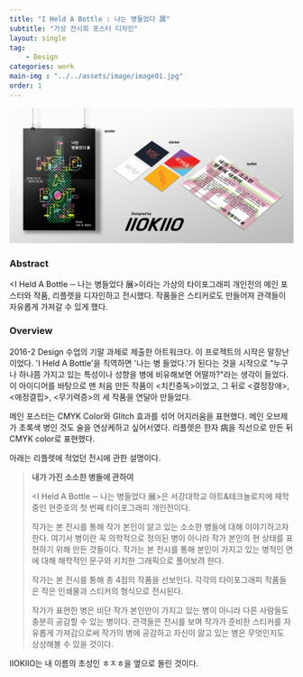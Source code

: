 ```yaml
---
title: "I Held A Bottle : 나는 병들었다 展"
subtitle: "가상 전시회 포스터 디자인"
layout: single
tag: 
    - Design
categories: work
main-img : "../../assets/image/image01.jpg"
order: 1
---
```


![image](../../assets/image/image01.jpg)

### Abstract
<I Held A Bottle ─ 나는 병들었다 展>이라는 가상의 타이포그래피 개인전의 메인 포스터와 작품, 리플렛을 디자인하고 전시했다. 작품들은 스티커로도 만들어져 관객들이 자유롭게 가져갈 수 있게 했다.


### Overview
2016-2 Design 수업의 기말 과제로 제출한 아트워크다. 이 프로젝트의 시작은 말장난이었다. 'I Held A Bottle'을 직역하면 '나는 병 들었다.'가 된다는 것을 시작으로 "누구나 하나쯤 가지고 있는 특성이나 성향을 병에 비유해보면 어떨까?"라는 생각이 들었다. 이 아이디어를 바탕으로 맨 처음 만든 작품이 <치킨중독>이었고, 그 뒤로 <결정장애>, <애정결핍>, <무기력증>의 세 작품을 연달아 만들었다.  
  
메인 포스터는 CMYK Color와 Glitch 효과를 섞어 어지러움을 표현했다. 메인 오브제가 초록색 병인 것도 술을 연상케하고 싶어서였다. 리플렛은 한자 病을 직선으로 만든 뒤 CMYK color로 표현했다.  
  
아래는 리플렛에 적었던 전시에 관한 설명이다.

> __내가 가진 소소한 병들에 관하여__  
>  
><I Held A Bottle ─ 나는 병들었다 展>은 서강대학교 아트&테크놀로지에 재학 중인 현준호의 첫 번째 타이포그래피 개인전이다.  
>  
>작가는 본 전시를 통해 작가 본인이 앓고 있는 소소한 병들에 대해 이야기하고자 한다. 여기서 병이란 꼭 의학적으로 정의된 병이 아니라 작가 본인의 현 상태를 표현하기 위해 만든 것들이다. 작가는 본 전시를 통해 본인이 가지고 있는 병적인 면에 대해 해학적인 문구와 키치한 그래픽으로 풀어보려 한다.  
>  
>작가는 본 전시를 통해 총 4점의 작품을 선보인다. 각각의 타이포그래피 작품들은 작은 인쇄물과 스티커의 형식으로 전시된다.  
>  
>작가가 표현한 병은 비단 작가 본인만이 가지고 있는 병이 아니라 다른 사람들도 충분히 공감할 수 있는 병이다. 관객들은 전시를 보며 작가가 준비한 스티커를 자유롭게 가져감으로써 작가의 병에 공감하고 자신이 앓고 있는 병은 무엇인지도  상상해볼 수 있을 것이다.  
  
IIOKIIO는 내 이름의 초성인 ㅎㅈㅎ을 옆으로 돌린 것이다.